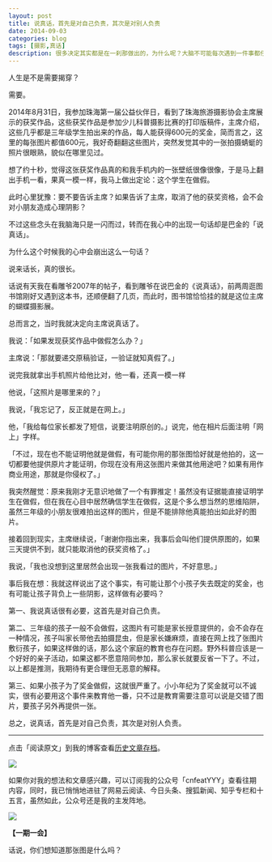 ```yaml
---
layout: post
title: 说真话，首先是对自己负责，其次是对别人负责
date: 2014-09-03
categories: blog
tags: [摄影,真话]
description: 很多决定其实都是在一刹那做出的，为什么呢？大脑不可能每次遇到一件事都仔细地花时间思考，而是经根据过往经验直接给出的，这样就很容易跌入思维陷阱。
---
```


人生是不是需要揭穿？

需要。

2014年8月31日，我参加珠海第一届公益伙伴日，看到了珠海旅游摄影协会主席展示的获奖作品，这些获奖作品是参加少儿科普摄影比赛的打印版稿件，主席介绍，这些几乎都是三年级学生拍出来的作品，每人能获得600元的奖金，简而言之，这里的每张图片都值600元，我好奇翻翻这些图片，突然发觉其中的一张拍摄蜻蜓的照片很眼熟，貌似在哪里见过。

想了约十秒，觉得这张获奖作品真的和我手机内的一张壁纸很像很像，于是马上翻出手机一看，果真一模一样，我马上做出定论：这个学生在做假。

此时心里犹豫：要不要告诉主席？如果告诉了主席，取消了他的获奖资格，会不会对小朋友造成心理阴影？

不过这些念头在我脑海只是一闪而过，转而在我心中的出现一句话却是巴金的「说真话」。

为什么这个时候我的心中会崩出这么一句话？

说来话长，真的很长。

话说有天我在看雕爷2007年的帖子，看到雕爷在说巴金的《说真话》，前两周逛图书馆刚好又遇到这本书，还顺便翻了几页，而此时，图书馆恰恰挂的就是这位主席的蝴蝶摄影展。

总而言之，当时我就决定向主席说真话了。

我说：「如果发现获奖作品中做假怎么办？」

主席说：「那就要递交原稿验证，一验证就知真假了。」

说完我就拿出手机照片给他比对，他一看，还真一模一样

他说，「这照片是哪里来的？」

我说，「我忘记了，反正就是在网上。」

他，「我给每位家长都发了短信，说要注明原创的。」说完，他在相片后面注明「网上」字样。

「不过，现在也不能证明他就是做假，有可能你用的那张图恰好就是他拍的，这一切都要他提供原片才能证明，你现在没有用这张图片来做其他用途吧？如果有用作商业用途，那就是你侵权了。」

我突然醒觉：原来我刚才无意识地做了一个有罪推定！虽然没有证据能直接证明学生在做假，但在我在心目中居然确信学生在做假，这是个多么想当然的思维陷阱，虽然三年级的小朋友很难拍出这样的图片，但是不能排除他真能拍出如此好的图片。

接着回到现实，主席继续说，「谢谢你指出来，我事后会叫他们提供原图的，如果三天提供不到，就只能取消他的获奖资格了。」

我说，「我也没想到这里居然会出现一张我看过的图片，不好意思。」

事后我在想：我就这样说出了这个事实，有可能让那个小孩子失去既定的奖金，也有可能让孩子背负上一些阴影，这样做有必要吗？

第一、我说真话很有必要，这首先是对自己负责。

第二、三年级的孩子一般不会做假，这图片有可能是家长授意提供的，会不会存在一种情况，孩子叫家长带他去拍摄昆虫，但是家长嫌麻烦，直接在网上找了张图片敷衍孩子，如果这样做的话，那么这个家庭的教育也存在问题。野外科普应该是一个好好的亲子活动，如果这都不愿意陪同参加，那么家长就要反省一下了。不过，以上都是推测，我期待有更合理但无恶意的解释。

第三、如果小孩子为了奖金做假，这就很严重了。小小年纪为了奖金就可以不诚实，很有必要用这个事件来教育他一番，只不过是教育需要注意可以说是交错了图片，要孩子另外再提供一张。

总之，说真话，首先是对自己负责，其次是对别人负责。

----

点击「阅读原文」到我的博客查看[历史文章存档](http://xiaoyan.work)。

![](http://cnfeat.qiniudn.com/mHDSX.png)

如果你对我的想法和文章感兴趣，可以订阅我的公众号「cnfeatYYY」查看往期内容，同时，我已悄悄地进驻了网易云阅读、今日头条、搜狐新闻、知乎专栏和十五言，虽然如此，公众号还是我的主发阵地。

![](http://cnfeat.qiniudn.com/signitrue-2014-07-11.png)


**【一期一会】**


话说，你们想知道那张图是什么吗？

